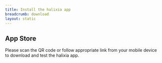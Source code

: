 ```yaml
---
title: Install the halixia app
breadcrumb: download
layout: static
---
```

## App Store

Please scan the QR code or follow appropriate link from your mobile device to download and test the halixia app.
